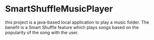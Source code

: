 # SmartShuffleMusicPlayer
this project is a java-based local application to play a music folder. The benefit is a Smart Shuffle feature which plays songs based on the popularity of the song with the user.
